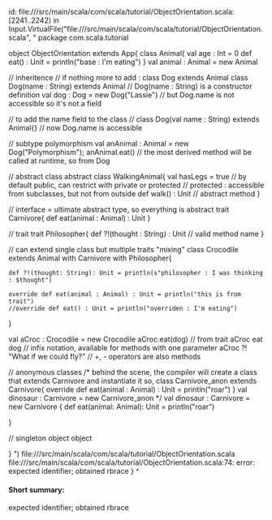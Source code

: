 id: file://<WORKSPACE>/src/main/scala/com/scala/tutorial/ObjectOrientation.scala:[2241..2242) in Input.VirtualFile("file://<WORKSPACE>/src/main/scala/com/scala/tutorial/ObjectOrientation.scala", " package com.scala.tutorial

object ObjectOrientation extends App{
  class Animal{
    val age : Int = 0
    def eat() : Unit = println("base : I'm eating")
  }
  val animal : Animal = new Animal

  // inheritence
  // if nothing more to add : class Dog extends Animal
  class Dog(name : String) extends Animal // Dog(name : String) is a constructor definition
  val dog : Dog = new Dog("Lassie")
  // but Dog.name is not accessible so it's not a field

  // to add the name field to the class
  // class Dog(val name : String) extends Animal{}
  // now Dog.name is accessible

  // subtype polymorphism
  val anAnimal : Animal = new Dog("Polymorphism");
  anAnimal.eat() // the most derived method will be called at runtime, so from Dog

  // abstract class
  abstract class WalkingAnimal{
    val hasLegs = true 
    // by default public, can restrict with private or protected
    // protected : accessible from subclasses, but not from outside
    def walk() : Unit // abstract method
  }

  // interface = ultimate abstract type, so everything is abstract
  trait Carnivore{
    def eat(animal : Animal) : Unit
  }

  // trait
  trait Philosopher{
    def ?!(thought : String) : Unit // valid method name
  }

  // can extend single class but multiple traits "mixing"
  class Crocodile extends Animal with Carnivore with Philosopher{

    def ?!(thought: String): Unit = println(s"philosopher : I was thinking : $thought")

    override def eat(animal : Animal) : Unit = println("this is from trait")
    //override def eat() : Unit = println("overriden : I'm eating")
  }
  
  val aCroc : Crocodile = new Crocodile
  aCroc.eat(dog) // from trait
  aCroc eat dog // infix notation, available for methods with one parameter 
  aCroc ?! "What if we could fly?" // +, - operators are also methods


  // anonymous classes
  /*
    behind the scene, the compiler will create a class that extends Carnivore and instantiate it
    so, class Carnivore_anon extends Carnivore{
      override def eat(animal : Animal) : Unit = println("roar")
    }
    val dinosaur : Carnivore = new Carnivore_anon
  */
  val dinosaur : Carnivore = new Carnivore {
    def eat(animal: Animal): Unit = println("roar")
    
  }

  // singleton object
  object 


}
")
file://<WORKSPACE>/src/main/scala/com/scala/tutorial/ObjectOrientation.scala
file://<WORKSPACE>/src/main/scala/com/scala/tutorial/ObjectOrientation.scala:74: error: expected identifier; obtained rbrace
}
^
#### Short summary: 

expected identifier; obtained rbrace